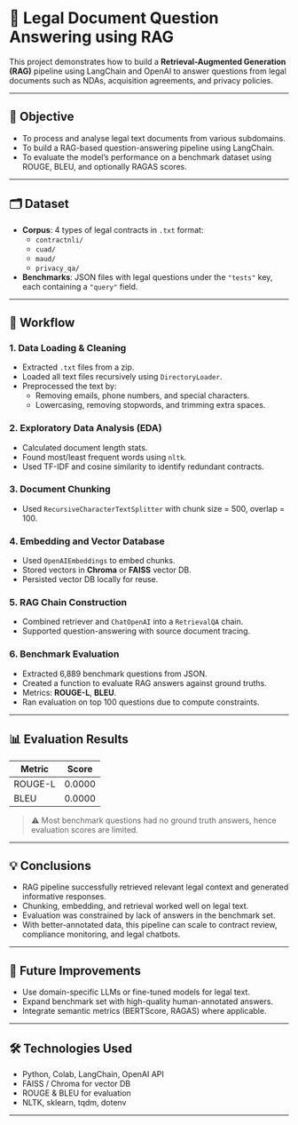 # 📄 Legal Document Question Answering using RAG

This project demonstrates how to build a **Retrieval-Augmented Generation (RAG)** pipeline using LangChain and OpenAI to answer questions from legal documents such as NDAs, acquisition agreements, and privacy policies.

---

## 🎯 Objective

- To process and analyse legal text documents from various subdomains.
- To build a RAG-based question-answering pipeline using LangChain.
- To evaluate the model’s performance on a benchmark dataset using ROUGE, BLEU, and optionally RAGAS scores.

---

## 🗂️ Dataset

- **Corpus**: 4 types of legal contracts in `.txt` format:
  - `contractnli/`
  - `cuad/`
  - `maud/`
  - `privacy_qa/`
- **Benchmarks**: JSON files with legal questions under the `"tests"` key, each containing a `"query"` field.

---

## 🧪 Workflow

### 1. Data Loading & Cleaning
- Extracted `.txt` files from a zip.
- Loaded all text files recursively using `DirectoryLoader`.
- Preprocessed the text by:
  - Removing emails, phone numbers, and special characters.
  - Lowercasing, removing stopwords, and trimming extra spaces.

### 2. Exploratory Data Analysis (EDA)
- Calculated document length stats.
- Found most/least frequent words using `nltk`.
- Used TF-IDF and cosine similarity to identify redundant contracts.

### 3. Document Chunking
- Used `RecursiveCharacterTextSplitter` with chunk size = 500, overlap = 100.

### 4. Embedding and Vector Database
- Used `OpenAIEmbeddings` to embed chunks.
- Stored vectors in **Chroma** or **FAISS** vector DB.
- Persisted vector DB locally for reuse.

### 5. RAG Chain Construction
- Combined retriever and `ChatOpenAI` into a `RetrievalQA` chain.
- Supported question-answering with source document tracing.

### 6. Benchmark Evaluation
- Extracted 6,889 benchmark questions from JSON.
- Created a function to evaluate RAG answers against ground truths.
- Metrics: **ROUGE-L**, **BLEU**.
- Ran evaluation on top 100 questions due to compute constraints.

---

## 📊 Evaluation Results

| Metric     | Score     |
|------------|-----------|
| ROUGE-L    | 0.0000    |
| BLEU       | 0.0000    |

> ⚠️ Most benchmark questions had no ground truth answers, hence evaluation scores are limited.

---

## 💡 Conclusions

- RAG pipeline successfully retrieved relevant legal context and generated informative responses.
- Chunking, embedding, and retrieval worked well on legal text.
- Evaluation was constrained by lack of answers in the benchmark set.
- With better-annotated data, this pipeline can scale to contract review, compliance monitoring, and legal chatbots.

---

## 🚀 Future Improvements

- Use domain-specific LLMs or fine-tuned models for legal text.
- Expand benchmark set with high-quality human-annotated answers.
- Integrate semantic metrics (BERTScore, RAGAS) where applicable.

---

## 🛠️ Technologies Used

- Python, Colab, LangChain, OpenAI API
- FAISS / Chroma for vector DB
- ROUGE & BLEU for evaluation
- NLTK, sklearn, tqdm, dotenv

---
